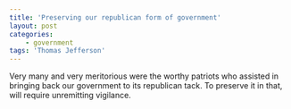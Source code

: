 ```yaml
---
title: 'Preserving our republican form of government'
layout: post
categories:
    - government
tags: 'Thomas Jefferson'
---
```


Very many and very meritorious were the worthy patriots who assisted in bringing back our government to its republican tack. To preserve it in that, will require unremitting vigilance.